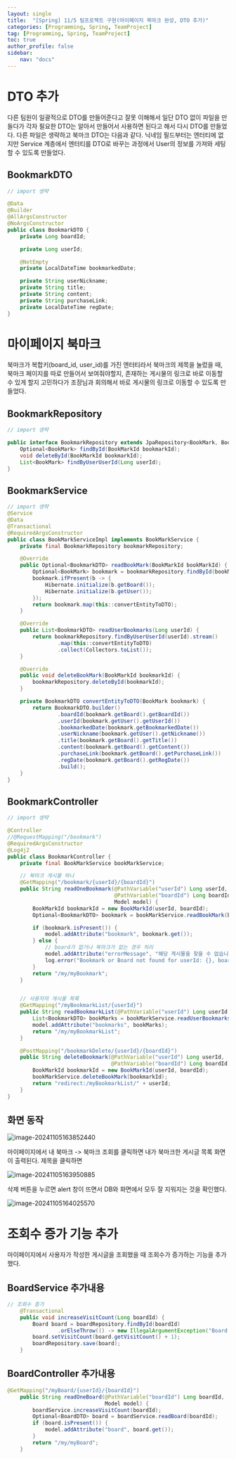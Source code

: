 ```yaml
---
layout: single
title:  "[Spring] 11/5 팀프로젝트 구현(마이페이지 북마크 완성, DTO 추가)"
categories: [Programming, Spring, TeamProject]
tag: [Programming, Spring, TeamProject]
toc: true
author_profile: false
sidebar:
    nav: "docs"
---
```


# DTO 추가

다른 팀원이 일괄적으로 DTO를 만들어준다고 잘못 이해해서 일단 DTO 없이 파일을 만들다가 각자 필요한 DTO는 알아서 만들어서 사용하면 된다고 해서 다시 DTO를 만들었다. 다른 파일은 생략하고 북마크 DTO는 다음과 같다. 닉네임 필드부터는 엔터티에 없지만 Service 계층에서 엔터티를 DTO로 바꾸는 과정에서 User의 정보를 가져와 세팅할 수 있도록 만들었다.

## BookmarkDTO

```java
// import 생략

@Data
@Builder
@AllArgsConstructor
@NoArgsConstructor
public class BookmarkDTO {
    private Long boardId;

    private Long userId;

    @NotEmpty
    private LocalDateTime bookmarkedDate;

    private String userNickname;
    private String title;
    private String content;
    private String purchaseLink;
    private LocalDateTime regDate;
}

```



# 마이페이지 북마크

북마크가 복합키(board_id, user_id)를 가진 엔터티라서 북마크의 제목을 눌렀을 때,  북마크 페이지를 따로 만들어서 보여줘야할지, 존재하는 게시물의 링크로 바로 이동할 수 있게 할지 고민하다가 조장님과 회의해서 바로 게시물의 링크로 이동할 수 있도록 만들었다.

## BookmarkRepository

```java
// import 생략

public interface BookmarkRepository extends JpaRepository<BookMark, BookMarkId> {
    Optional<BookMark> findById(BookMarkId bookmarkId);
    void deleteById(BookMarkId bookmarkId);
    List<BookMark> findByUserUserId(Long userId);
}

```



## BookmarkService

```java
// import 생략
@Service
@Data
@Transactional
@RequiredArgsConstructor
public class BookMarkServiceImpl implements BookMarkService {
    private final BookmarkRepository bookmarkRepository;

    @Override
    public Optional<BookmarkDTO> readBookMark(BookMarkId bookMarkId) {
        Optional<BookMark> bookmark = bookmarkRepository.findById(bookMarkId);
        bookmark.ifPresent(b -> {
            Hibernate.initialize(b.getBoard());
            Hibernate.initialize(b.getUser());
        });
        return bookmark.map(this::convertEntityToDTO);
    }

    @Override
    public List<BookmarkDTO> readUserBookmarks(Long userId) {
        return bookmarkRepository.findByUserUserId(userId).stream()
                .map(this::convertEntityToDTO)
                .collect(Collectors.toList());
    }

    @Override
    public void deleteBookMark(BookMarkId bookmarkId) {
        bookmarkRepository.deleteById(bookmarkId);
    }

    private BookmarkDTO convertEntityToDTO(BookMark bookmark) {
        return BookmarkDTO.builder()
                .boardId(bookmark.getBoard().getBoardId())
                .userId(bookmark.getUser().getUserId())
                .bookmarkedDate(bookmark.getBookmarkedDate())
                .userNickname(bookmark.getUser().getNickname())
                .title(bookmark.getBoard().getTitle())
                .content(bookmark.getBoard().getContent())
                .purchaseLink(bookmark.getBoard().getPurchaseLink())
                .regDate(bookmark.getBoard().getRegDate())
                .build();
    }
}

```



## BookmarkController

```java
// import 생략

@Controller
//@RequestMapping("/bookmark")
@RequiredArgsConstructor
@Log4j2
public class BookmarkController {
    private final BookMarkService bookMarkService;

    // 북마크 게시물 하나
    @GetMapping("/bookmark/{userId}/{boardId}")
    public String readOneBookmark(@PathVariable("userId") Long userId,
                                  @PathVariable("boardId") Long boardId,
                                  Model model) {
        BookMarkId bookmarkId = new BookMarkId(userId, boardId);
        Optional<BookmarkDTO> bookmark = bookMarkService.readBookMark(bookmarkId);

        if (bookmark.isPresent()) {
            model.addAttribute("bookmark", bookmark.get());
        } else {
            // board가 없거나 북마크가 없는 경우 처리
            model.addAttribute("errorMessage", "해당 게시물을 찾을 수 없습니다.");
            log.error("Bookmark or Board not found for userId: {}, boardId: {}", userId, boardId);
        }
        return "/my/myBookmark";
    }


    // 사용자의 게시물 목록
    @GetMapping("/myBookmarkList/{userId}")
    public String readBookmarkList(@PathVariable("userId") Long userId, Model model) {
        List<BookmarkDTO> bookMarks = bookMarkService.readUserBookmarks(userId);
        model.addAttribute("bookmarks", bookMarks);
        return "/my/myBookmarkList";
    }

    @PostMapping("/bookmarkDelete/{userId}/{boardId}")
    public String deleteBookmark(@PathVariable("userId") Long userId,
                                 @PathVariable("boardId") Long boardId) {
        BookMarkId bookmarkId = new BookMarkId(userId, boardId);
        bookMarkService.deleteBookMark(bookmarkId);
        return "redirect:/myBookmarkList/" + userId;
    }
}

```



## 화면 동작

![image-20241105163852440](/images/2024-11-05-팀프로젝트구현/image-20241105163852440.png)

마이페이지에서 내 북마크 -> 북마크 조회를 클릭하면 내가 북마크한 게시글 목록 화면이 출력된다. 제목을 클릭하면

![image-20241105163950885](/images/2024-11-05-팀프로젝트구현/image-20241105163950885.png)

삭제 버튼을 누르면 alert 창이 뜨면서 DB와 화면에서 모두 잘 지워지는 것을 확인했다.

![image-20241105164025570](/images/2024-11-05-팀프로젝트구현/image-20241105164025570.png)



# 조회수 증가 기능 추가

마이페이지에서 사용자가 작성한 게시글을 조회했을 때 조회수가 증가하는 기능을 추가했다.

## BoardService 추가내용

```java
// 조회수 증가
    @Transactional
    public void increaseVisitCount(Long boardId) {
        Board board = boardRepository.findById(boardId)
                .orElseThrow(() -> new IllegalArgumentException("Board not found"));
        board.setVisitCount(board.getVisitCount() + 1);
        boardRepository.save(board);
    }
```



## BoardController 추가내용

```java
@GetMapping("/myBoard/{userId}/{boardId}")
    public String readOneBoard(@PathVariable("boardId") Long boardId,
                               Model model) {
        boardService.increaseVisitCount(boardId);
        Optional<BoardDTO> board = boardService.readBoard(boardId);
        if (board.isPresent()) {
            model.addAttribute("board", board.get());
        }
        return "/my/myBoard";
    }
```

